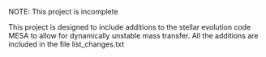 NOTE: This project is incomplete

This project is designed to include additions to the stellar evolution code
MESA to allow for dynamically unstable mass transfer. All the additions are
included in the file list_changes.txt
